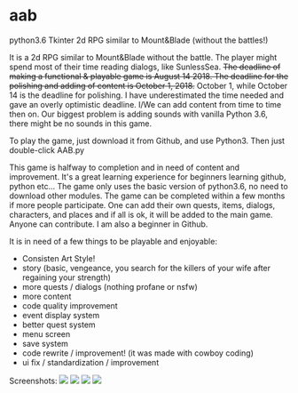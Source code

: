 # aab
python3.6 Tkinter 2d RPG similar to Mount&amp;Blade (without the battles!)

It is a 2d RPG similar to Mount&Blade without the battle. The player might spend most of their time reading dialogs, like SunlessSea. ~~The deadline of making a functional & playable game is August 14 2018. The deadline for the polishing and adding of content is October 1, 2018.~~ October 1, while October 14 is the deadline for polishing. I have underestimated the time needed and gave an overly optimistic deadline. I/We can add content from time to time then on. Our biggest problem is adding sounds with vanilla Python 3.6, there might be no sounds in this game.

To play the game, just download it from Github, and use Python3. Then just double-click AAB.py

This game is halfway to completion and in need of content and improvement. It's a great learning experience for beginners learning github, python etc... The game only uses the basic version of python3.6, no need to download other modules. The game can be completed within a few months if more people participate. One can add their own quests, items, dialogs, characters, and places and if all is ok, it will be added to the main game. Anyone can contribute. I am also a beginner in Github.


It is in need of a few things to be playable and enjoyable:
- Consisten Art Style!
- story (basic, vengeance, you search for the killers of your wife after regaining your strength)
- more quests / dialogs (nothing profane or nsfw)
- more content
- code quality improvement
- event display system
- better quest system
- menu screen
- save system
- code rewrite / improvement! (it was made with cowboy coding)
- ui fix / standardization / improvement


Screenshots:
![](https://i.imgur.com/tKmWdIa.png)
![](https://i.imgur.com/tzhqThp.png)
![](https://i.imgur.com/H4Mu2s6.png)
![](https://i.imgur.com/Osn1WUa.png)
